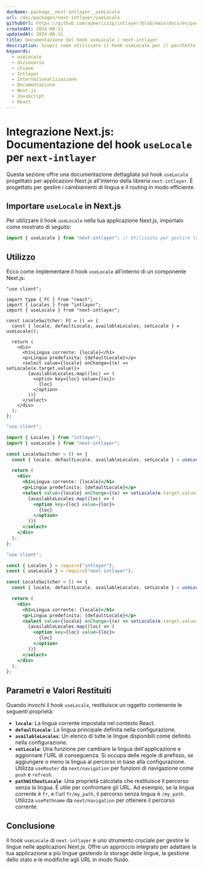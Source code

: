 ```yaml
---
docName: package__next-intlayer__useLocale
url: /doc/packages/next-intlayer/useLocale
githubUrl: https://github.com/aymericzip/intlayer/blob/main/docs/en/packages/next-intlayer/useLocale.md
createdAt: 2024-08-11
updatedAt: 2024-08-11
title: Documentazione del hook useLocale | next-intlayer
description: Scopri come utilizzare il hook useLocale per il pacchetto next-intlayer
keywords:
  - useLocale
  - dizionario
  - chiave
  - Intlayer
  - Internazionalizzazione
  - Documentazione
  - Next.js
  - JavaScript
  - React
---
```


# Integrazione Next.js: Documentazione del hook `useLocale` per `next-intlayer`

Questa sezione offre una documentazione dettagliata sul hook `useLocale` progettato per applicazioni Next.js all'interno della libreria `next-intlayer`. È progettato per gestire i cambiamenti di lingua e il routing in modo efficiente.

## Importare `useLocale` in Next.js

Per utilizzare il hook `useLocale` nella tua applicazione Next.js, importalo come mostrato di seguito:

```javascript
import { useLocale } from "next-intlayer"; // Utilizzato per gestire le lingue e il routing in Next.js
```

## Utilizzo

Ecco come implementare il hook `useLocale` all'interno di un componente Next.js:

```tsx fileName="src/components/LocaleSwitcher.tsx" codeFormat="typescript"
"use client";

import type { FC } from "react";
import { Locales } from "intlayer";
import { useLocale } from "next-intlayer";

const LocaleSwitcher: FC = () => {
  const { locale, defaultLocale, availableLocales, setLocale } = useLocale();

  return (
    <div>
      <h1>Lingua corrente: {locale}</h1>
      <p>Lingua predefinita: {defaultLocale}</p>
      <select value={locale} onChange={(e) => setLocale(e.target.value)}>
        {availableLocales.map((loc) => (
          <option key={loc} value={loc}>
            {loc}
          </option>
        ))}
      </select>
    </div>
  );
};
```

```jsx fileName="src/components/LocaleSwitcher.mjx" codeFormat="esm"
"use client";

import { Locales } from "intlayer";
import { useLocale } from "next-intlayer";

const LocaleSwitcher = () => {
  const { locale, defaultLocale, availableLocales, setLocale } = useLocale();

  return (
    <div>
      <h1>Lingua corrente: {locale}</h1>
      <p>Lingua predefinita: {defaultLocale}</p>
      <select value={locale} onChange={(e) => setLocale(e.target.value)}>
        {availableLocales.map((loc) => (
          <option key={loc} value={loc}>
            {loc}
          </option>
        ))}
      </select>
    </div>
  );
};
```

```jsx fileName="src/components/LocaleSwitcher.csx" codeFormat="commonjs"
"use client";

const { Locales } = require("intlayer");
const { useLocale } = require("next-intlayer");

const LocaleSwitcher = () => {
  const { locale, defaultLocale, availableLocales, setLocale } = useLocale();

  return (
    <div>
      <h1>Lingua corrente: {locale}</h1>
      <p>Lingua predefinita: {defaultLocale}</p>
      <select value={locale} onChange={(e) => setLocale(e.target.value)}>
        {availableLocales.map((loc) => (
          <option key={loc} value={loc}>
            {loc}
          </option>
        ))}
      </select>
    </div>
  );
};
```

## Parametri e Valori Restituiti

Quando invochi il hook `useLocale`, restituisce un oggetto contenente le seguenti proprietà:

- **`locale`**: La lingua corrente impostata nel contesto React.
- **`defaultLocale`**: La lingua principale definita nella configurazione.
- **`availableLocales`**: Un elenco di tutte le lingue disponibili come definito nella configurazione.
- **`setLocale`**: Una funzione per cambiare la lingua dell'applicazione e aggiornare l'URL di conseguenza. Si occupa delle regole di prefisso, se aggiungere o meno la lingua al percorso in base alla configurazione. Utilizza `useRouter` da `next/navigation` per funzioni di navigazione come `push` e `refresh`.
- **`pathWithoutLocale`**: Una proprietà calcolata che restituisce il percorso senza la lingua. È utile per confrontare gli URL. Ad esempio, se la lingua corrente è `fr`, e l'url `fr/my_path`, il percorso senza lingua è `/my_path`. Utilizza `usePathname` da `next/navigation` per ottenere il percorso corrente.

## Conclusione

Il hook `useLocale` di `next-intlayer` è uno strumento cruciale per gestire le lingue nelle applicazioni Next.js. Offre un approccio integrato per adattare la tua applicazione a più lingue gestendo lo storage delle lingue, la gestione dello stato e le modifiche agli URL in modo fluido.
